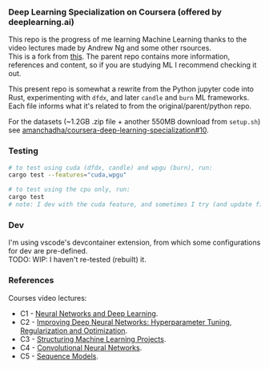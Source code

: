 ### Deep Learning Specialization on Coursera (offered by deeplearning.ai)

This repo is the progress of me learning Machine Learning thanks to the video lectures made by Andrew Ng and some other rsources.  
This is a fork from [this](https://github.com/amanchadha/coursera-deep-learning-specialization/tree/d968708a5318457acdea8f61d6acd4d1db86833f). The parent repo contains more information, references and content, so if you are studying ML I recommend checking it out.

This present repo is somewhat a rewrite from the Python jupyter code into Rust, experimenting with `dfdx`, and later `candle` and `burn` ML frameworks. Each file informs what it's related to from the original/parent/python repo.

For the datasets (~1.2GB .zip file + another 550MB download from `setup.sh`) see [amanchadha/coursera-deep-learning-specialization#10](https://github.com/amanchadha/coursera-deep-learning-specialization/issues/10#issuecomment-1085118606).


### Testing

```bash
# to test using cuda (dfdx, candle) and wpgu (burn), run:
cargo test --features="cuda,wpgu"

# to test using the cpu only, run:
cargo test
# note: I dev with the cuda feature, and sometimes I try (and update fixes) for the cpu-only.
```

### Dev

I'm using vscode's devcontainer extension, from which some configurations for dev are pre-defined.  
TODO: WIP: I haven't re-tested (rebuilt) it.

### References

Courses video lectures:
- C1 - [Neural Networks and Deep Learning](https://www.youtube.com/watch?v=CS4cs9xVecg&list=PLkDaE6sCZn6Ec-XTbcX1uRg2_u4xOEky0).
- C2 - [Improving Deep Neural Networks: Hyperparameter Tuning, Regularization and Optimization](https://www.youtube.com/watch?v=1waHlpKiNyY&list=PLkDaE6sCZn6Hn0vK8co82zjQtt3T2Nkqc).
- C3 - [Structuring Machine Learning Projects](https://www.youtube.com/watch?v=dFX8k1kXhOw&list=PLkDaE6sCZn6E7jZ9sN_xHwSHOdjUxUW_b).
- C4 - [Convolutional Neural Networks](https://www.youtube.com/watch?v=ArPaAX_PhIs&list=PLkDaE6sCZn6Gl29AoE31iwdVwSG-KnDzF).
- C5 - [Sequence Models](https://www.youtube.com/watch?v=_i3aqgKVNQI&list=PLkDaE6sCZn6F6wUI9tvS_Gw1vaFAx6rd6&pp=iAQB). 
